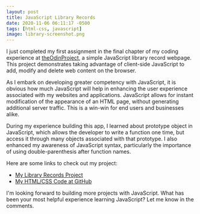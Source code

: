 ```yaml
---
layout: post
title: JavaScript Library Records
date: 2020-11-06 06:11:17 -0500
tags: [html-css, javascript]
image: library-screenshot.png
---
```

I just completed my first assignment in the final chapter of my coding experience at [theOdinProject](http://theodinproject.com), a simple JavaScript library record webpage. This project demonstrates taking advantage of client-side JavaScript to add, modify and delete web content on the browser.

As I embark on developing greater competency with JavaScript, it is obvious how much JavaScript will help in enhancing the user experience associated with my websites and applications. JavaScript allows for instant modification of the appearance of an HTML page, without generating additional server traffic. This is a win-win for end users and businesses alike.

During my experience building this app, I learned about prototype object in JavaScript, which allows the developer to write a function one time, but access it through many objects associated with that prototype. I also enhanced my awareness of JavaScript syntax, particularly the importance of using double-parenthesis after function names.

Here are some links to check out my project:
* [My Library Records Project](https://codingcop.com/LibraryRecords/)
* [My HTML/CSS Code at GitHub](https://github.com/cleve703/LibraryRecords)

I'm looking forward to building more projects with JavaScript. What has been your most helpful experience learning JavaScript? Let me know in the comments.
